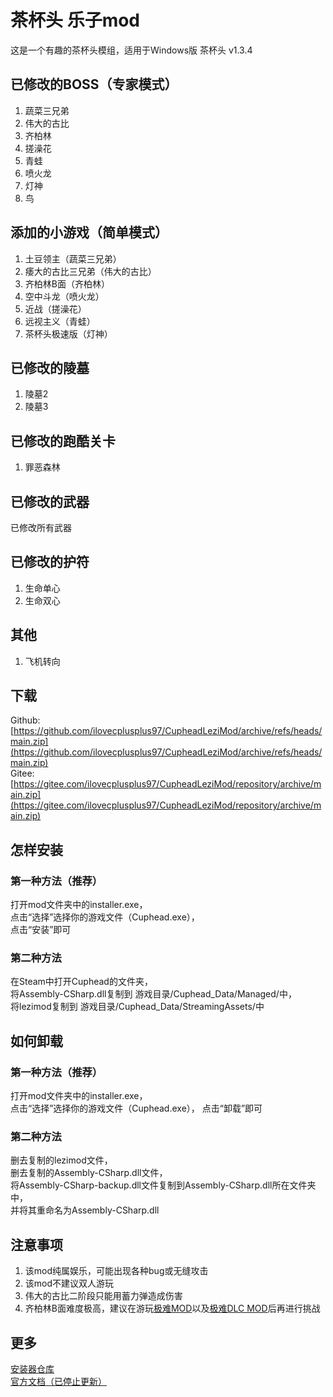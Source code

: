 # 茶杯头 乐子mod
这是一个有趣的茶杯头模组，适用于Windows版 茶杯头 v1.3.4
## 已修改的BOSS（专家模式）
1. 蔬菜三兄弟
2. 伟大的古比
3. 齐柏林
4. 搓澡花
5. 青蛙
6. 喷火龙
7. 灯神
8. 鸟
## 添加的小游戏（简单模式）
1. 土豆领主（蔬菜三兄弟）
2. 痿大的古比三兄弟（伟大的古比）
3. 齐柏林B面（齐柏林）
4. 空中斗龙（喷火龙）
5. 近战（搓澡花）
6. 远视主义（青蛙）
7. 茶杯头极速版（灯神）
## 已修改的陵墓
1. 陵墓2
2. 陵墓3
## 已修改的跑酷关卡
1. 罪恶森林
## 已修改的武器
已修改所有武器
## 已修改的护符
1. 生命单心
2. 生命双心
## 其他
1. 飞机转向
## 下载
Github: [https://github.com/ilovecplusplus97/CupheadLeziMod/archive/refs/heads/main.zip](https://github.com/ilovecplusplus97/CupheadLeziMod/archive/refs/heads/main.zip)<br>
Gitee: [https://gitee.com/ilovecplusplus97/CupheadLeziMod/repository/archive/main.zip](https://gitee.com/ilovecplusplus97/CupheadLeziMod/repository/archive/main.zip)
## 怎样安装
### 第一种方法（推荐）
打开mod文件夹中的installer.exe，<br>
点击“选择”选择你的游戏文件（Cuphead.exe），<br>
点击“安装”即可
### 第二种方法
在Steam中打开Cuphead的文件夹，<br>
将Assembly-CSharp.dll复制到 游戏目录/Cuphead_Data/Managed/中，<br>
将lezimod复制到 游戏目录/Cuphead_Data/StreamingAssets/中
## 如何卸载
### 第一种方法（推荐）
打开mod文件夹中的installer.exe，<br>
点击“选择”选择你的游戏文件（Cuphead.exe），
点击“卸载”即可
### 第二种方法
删去复制的lezimod文件，<br>
删去复制的Assembly-CSharp.dll文件，<br>
将Assembly-CSharp-backup.dll文件复制到Assembly-CSharp.dll所在文件夹中，<br>
并将其重命名为Assembly-CSharp.dll
## 注意事项
1. 该mod纯属娱乐，可能出现各种bug或无缝攻击
2. 该mod不建议双人游玩
3. 伟大的古比二阶段只能用蓄力弹造成伤害
4. 齐柏林B面难度极高，建议在游玩[极难MOD](https://gamebanana.com/wips/51116)以及[极难DLC MOD](https://gamebanana.com/mods/411086)后再进行挑战
## 更多
[安装器仓库](https://github.com/ilovecplusplus97/CupheadLeziModInstaller)<br>
[官方文档（已停止更新）](https://ilovecplusplus97.github.io/CupheadLeziModManual/)
